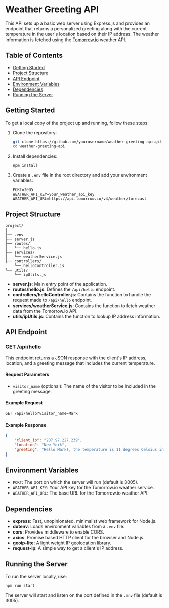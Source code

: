 # Weather Greeting API

This API sets up a basic web server using Express.js and provides an endpoint that returns a personalized greeting along with the current temperature in the user's location based on their IP address. The weather information is fetched using the [Tomorrow.io](https://www.tomorrow.io/) weather API.

## Table of Contents
- [Getting Started](#getting-started)
- [Project Structure](#project-structure)
- [API Endpoint](#api-endpoint)
- [Environment Variables](#environment-variables)
- [Dependencies](#dependencies)
- [Running the Server](#running-the-server)

## Getting Started

To get a local copy of the project up and running, follow these steps:

1. Clone the repository:
    ```bash
    git clone https://github.com/yourusername/weather-greeting-api.git
    cd weather-greeting-api
    ```

2. Install dependencies:
    ```bash
    npm install
    ```

3. Create a `.env` file in the root directory and add your environment variables:
    ```plaintext
    PORT=3005
    WEATHER_API_KEY=your_weather_api_key
    WEATHER_API_URL=https://api.tomorrow.io/v4/weather/forecast
    ```

## Project Structure

```
project/
│
├── .env
├── server.js
├── routes/
│   └── hello.js
├── services/
│   └── weatherService.js
├── controllers/
    └── helloController.js
└── utils/
    └── ipUtils.js
```

- **server.js**: Main entry point of the application.
- **routes/hello.js**: Defines the `/api/hello` endpoint.
- **controllers/helloController.js**: Contains the function to handle the request made to `/api/hello` endpoint.
- **services/weatherService.js**: Contains the function to fetch weather data from the Tomorrow.io API.
- **utils/ipUtils.js**: Contains the function to lookup IP address information.

## API Endpoint

### GET /api/hello

This endpoint returns a JSON response with the client's IP address, location, and a greeting message that includes the current temperature.

#### Request Parameters
- `visitor_name` (optional): The name of the visitor to be included in the greeting message.

#### Example Request
```
GET /api/hello?visitor_name=Mark
```

#### Example Response
```json
{
    "client_ip": "207.97.227.239",
    "location": "New York",
    "greeting": "Hello Mark!, the temperature is 11 degrees Celsius in New York"
}
```

## Environment Variables

- `PORT`: The port on which the server will run (default is 3005).
- `WEATHER_API_KEY`: Your API key for the Tomorrow.io weather service.
- `WEATHER_API_URL`: The base URL for the Tomorrow.io weather API.

## Dependencies

- **express**: Fast, unopinionated, minimalist web framework for Node.js.
- **dotenv**: Loads environment variables from a `.env` file.
- **cors**: Provides middleware to enable CORS.
- **axios**: Promise based HTTP client for the browser and Node.js.
- **geoip-lite**: A light weight IP geolocation library.
- **request-ip**: A simple way to get a client's IP address.

## Running the Server

To run the server locally, use:

```bash
npm run start
```

The server will start and listen on the port defined in the `.env` file (default is 3005).
